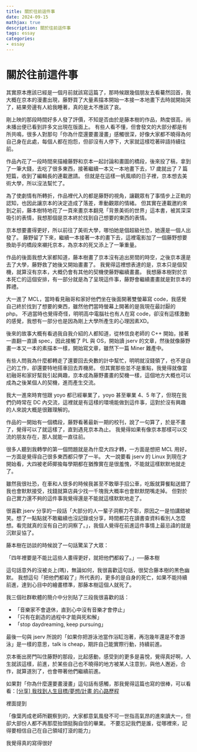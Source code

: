 ```yaml
---
title: 關於往前這件事
date: 2024-09-15
mathjax: true
description: 關於往前這件事
tags: essay
categories:
- essay
---
```



# 關於往前這件事

其實原本應該已經是一個月前就該寫這篇了，那時候跟幾個朋友去看驀然回首，我大概在京本的漫畫出現，藤野買了大量素描本開始一本接一本地畫下去時就開始哭了，結果旁邊有人給我睡著，真的是太不應該了哀。

剛上映的那段時間好多人發了評價，不知是否由於是藤本樹的作品，熱度很高，尚未播出便已看到許多文出現在版面上。 有些人看不懂，但會發文的大部分都是有所共鳴，很多人對那句「你為什麼還要畫漫畫」感觸很深，好像大家都不曉得為何自己身在此處，每個人都在抱怨，但卻沒有人停下，大家就這樣唸著碎語持續往前。

作品內花了一段時間來描繪藤野和京本一起討論和畫圖的橋段，後來投了稿，拿到了一筆大錢，去吃了很多東西，接著繼續一本又一本地畫下去，17 歲就出了 7 篇短篇，收到了編輯長的連載邀請。 但就是在這樣一帆風順的日子裡，京本想去美術大學，所以沒法幫忙了。

為了使劇情有所轉折，作品裡代入的都是藤野的視角，讓觀眾有了事情步上正軌的認知，也因此讓京本的決定造成了落差，牽動觀眾的情緒。 但其實在連載邀約來到之前，藤本樹特地花了一頁來畫京本翻見「背景美術的世界」這本書，被其深深吸引的表情，我想那個是京本終於找到自己想要的東西的表情。

京本想要畫得更好，所以前往了美術大學，哪怕她是個超級社恐，她還是一個人出發了。 藤野留了下來，繼續一本接著一本的畫下去，這裡電影加了一個藤野想要換助手的橋段來襯托京本，為京本的死又添上了一筆重量。

作品的後面我想大家都知道，藤本樹畫了京本沒有追出房間的時空，之後京本還是去了大學，藤野救了她後又開始畫畫了。 我覺得這裡想表達的是，京本只是個契機，就算沒有京本，大概仍會有其他的契機使藤野繼續畫畫。 我想藤本樹對於京本死亡的這個安排，有一部分就是為了呈現這件事，藤野會繼續畫畫就是對京本的葬禮。

大一進了 MCL，當時看見融哥和家好他們坐在後面開著雙螢幕寫 code，我感覺自己終於找到了想要的東西，雖然他們當時螢幕上開著的是我現在最討厭的 php。 不過當時也覺得奇怪，明明高中電腦社也有人在寫 code，卻沒有這樣激動的感覺，我想有一部分也是因為剛上大學所產生的心理因素XD。

後來的故事大概有看過我自我介紹的人都知道，從林信良老師的 C++ 開始，接著一直翻一直讀 spec，因此接觸了 PL 與 OS，開始讀 jserv 的文章，然後就像藤野畫一本又一本的素描本一樣，開始寫文章，雖然下一篇 Miner 難產中。

有些人問我為什麼都轉走了還要回去央數的計中幫忙，明明就沒錢領了，也不是自己的工作，卻還要特地搭車回去弄機房。 但其實那些並不是重點，我覺得就像當初融哥和家好幫我引起興趣，京本成為藤野畫畫的契機一樣，這個地方大概也可以成為之後某個人的契機，進而產生交流。 

我大一進來時育愷跟 yoyo 都已經畢業了，yoyo 甚至畢業 4、5 年了，但現在我們仍時常在 DC 內交流，這裡就是有這樣的環境能做到這件事，這對於沒有興趣的人來說大概是很難理解的。

作品的一開始有一個橋段，藤野看著最新一期的校刊，說了一句算了，於是不畫了，覺得可以了就這樣了，直到遇見京本為止。 我覺得如果有像京本那樣可以交流的朋友存在，那人就能一直往前。

很多人聽到我轉學的第一個問題就是為什麼大四才轉，一方面是想把 MCL 用好，一方面是覺得自己很多東西都只學了一半。 大一說要看 jserv 的 Linux 到現在才開始看，大四被老師揶揄每學期都在猶豫實在是很羞愧，不能就這樣默默地就走了。

雖然我很社恐，在車和人很多的時候我甚至不敢舉手招公車，吃飯就算餐點送錯了我也會默默接受，找錢就算店員少找一千塊我大概率也會默默閉嘴走掉。 但對於自己實力還不夠的這件事我覺得還是不能就這樣默默地走了。

很喜歡 jserv 分享的一段話「大部分的人一輩子洞察力不彰，原因之一是怕講錯被笑。想了一點點就不敢繼續也沒記錄或分享，時間都花在讀書查資料看別人怎麼想。看完就真的沒有自己的洞察了。」，我個人覺得在前進這件事情上最忌諱的就是沉默妥協了。

藤本樹在訪談的時候說了一句話驚呆了大眾：

「四年裡要是不能比這些人畫得更好，就把他們都殺了。」──藤本樹

這句話意外的沒被炎上(嗎)，無論如何，我很喜歡這句話，很契合藤本樹的黑色幽默。 我想這句「把他們都殺了」所代表的，更多的是自身的死亡，如果不能持續前進，達到心目中的繪畫標準，那藤本樹這個人就死了。

我三個社群軟體的簡介中分別貼了三段我很喜歡的話：

- 「音樂家不會退休，直到心中沒有音樂才會停止」
- 「只有在創造的過程中才能與死和解」
- 「stop daydreaming, keep pursuing」

最後一句與 jserv 所說的「如果你把游泳池當作浴缸泡著，再泡幾年還是不會游泳」是一樣的意思，talk is cheap，期許自己能實際行動，持續前進。

京本衝出房門叫住藤野的那段，比起感動，感受到的更多是喜悅，覺得真好啊，人生就該這樣，前進，於某些自己也不曉得的地方被某人注意到，與他人邂逅，合作，就算道別了，也會帶著他們繼續前進。

如果對「你為什麼還要畫漫畫」這句話有感觸，那我覺得這篇也寫的很棒，可以看看：[[分享] 我找到人生目標/夢想/計畫 的心路歷程](https://moptt.tw/p/EE_Comment.M.1456337219.A.38E?fbclid=IwY2xjawFS2qxleHRuA2FlbQIxMAABHVnTlk2xq95jytb24bVB43RSvDEYCXOXxSwYOddJqCQiqbvMwLRXpFb6Bg_aem_XEYELlPNwgwz2c0d1J6OEA)

裡面提到

「像葉丙成老師所觀察到的，大家都意氣風發不可一世指高氣昂的進來讀大一，但卻大部份人都不再那麼抬頭挺胸自信的畢業。 不要忘記我們是誰，從哪裡來，記得要相信自己在自己領域打滾的能力」  

我覺得真的寫得很好